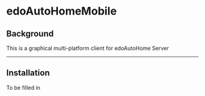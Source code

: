 edoAutoHomeMobile
==============

Background
--------------

This is a graphical multi-platform client for edoAutoHome Server


----------------------
Installation
----------------------

To be filled in

